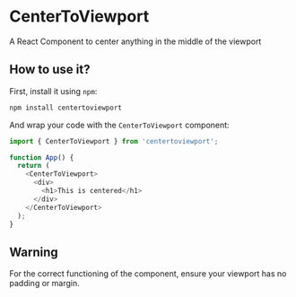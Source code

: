 # CenterToViewport

A React Component to center anything in the middle of the viewport

## How to use it?

First, install it using `npm`:

```sh
npm install centertoviewport
```

And wrap your code with the `CenterToViewport` component:
```js
import { CenterToViewport } from 'centertoviewport';

function App() {
  return (
    <CenterToViewport>
      <div>
        <h1>This is centered</h1>
      </div>
    </CenterToViewport>
  );
}
```

## Warning
For the correct functioning of the component, ensure your viewport has no padding or margin.
